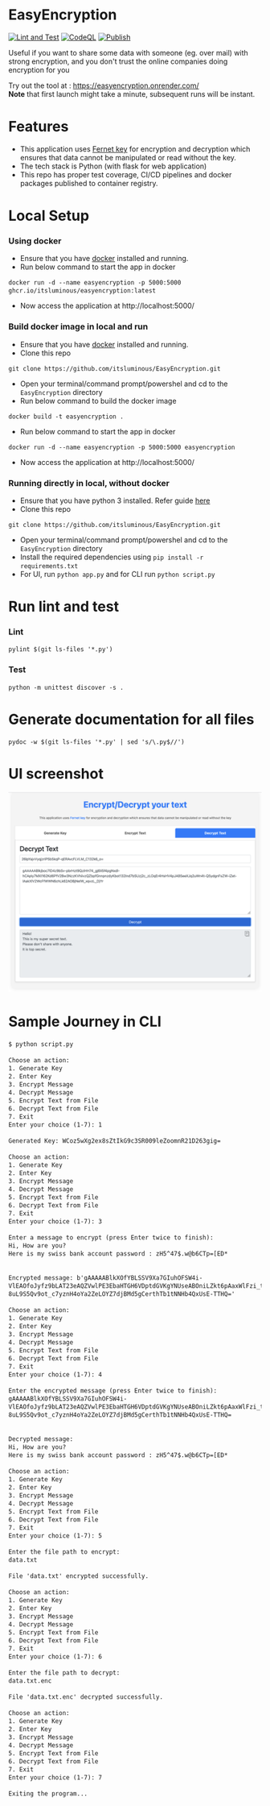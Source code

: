 # EasyEncryption
[![Lint and Test](https://github.com/itsluminous/EasyEncryption/actions/workflows/main.yml/badge.svg)](https://github.com/itsluminous/EasyEncryption/actions/workflows/main.yml)
[![CodeQL](https://github.com/itsluminous/EasyEncryption/actions/workflows/github-code-scanning/codeql/badge.svg)](https://github.com/itsluminous/EasyEncryption/actions/workflows/github-code-scanning/codeql)
[![Publish](https://github.com/itsluminous/EasyEncryption/actions/workflows/release.yml/badge.svg)](https://github.com/itsluminous/EasyEncryption/actions/workflows/release.yml)

Useful if you want to share some data with someone (eg. over mail) with strong encryption, and you don't trust the online companies doing encryption for you

Try out the tool at : https://easyencryption.onrender.com/  
**Note** that first launch might take a minute, subsequent runs will be instant.

# Features
- This application uses [Fernet key](https://cryptography.io/en/latest/fernet/) for encryption and decryption which ensures that data cannot be manipulated or read without the key.
- The tech stack is Python (with flask for web application)
- This repo has proper test coverage, CI/CD pipelines and docker packages published to container registry.

# Local Setup
### Using docker
- Ensure that you have [docker](https://docs.docker.com/get-docker/) installed and running.
- Run below command to start the app in docker
```
docker run -d --name easyencryption -p 5000:5000 ghcr.io/itsluminous/easyencryption:latest
```
- Now access the application at http://localhost:5000/

### Build docker image in local and run
- Ensure that you have [docker](https://docs.docker.com/get-docker/) installed and running.
- Clone this repo
```
git clone https://github.com/itsluminous/EasyEncryption.git
```
- Open your terminal/command prompt/powershel and cd to the `EasyEncryption` directory
- Run below command to build the docker image
```
docker build -t easyencryption .
```
- Run below command to start the app in docker
```
docker run -d --name easyencryption -p 5000:5000 easyencryption
```
- Now access the application at http://localhost:5000/

### Running directly in local, without docker
- Ensure that you have python 3 installed. Refer guide [here](https://realpython.com/installing-python/)
- Clone this repo
```
git clone https://github.com/itsluminous/EasyEncryption.git
```
- Open your terminal/command prompt/powershel and cd to the `EasyEncryption` directory
- Install the required dependencies using ``pip install -r requirements.txt``
- For UI, run ``python app.py`` and for CLI run ``python script.py``

# Run lint and test
### Lint
```
pylint $(git ls-files '*.py')  
```
### Test
```
python -m unittest discover -s .
```

# Generate documentation for all files
```
pydoc -w $(git ls-files '*.py' | sed 's/\.py$//')  
```

# UI screenshot
![Decrypt](screenshots/decrypt.png)

# Sample Journey in CLI
```
$ python script.py

Choose an action:
1. Generate Key
2. Enter Key
3. Encrypt Message
4. Decrypt Message
5. Encrypt Text from File
6. Decrypt Text from File
7. Exit
Enter your choice (1-7): 1

Generated Key: WCoz5wXg2ex8sZtIkG9c3SR009leZoomnR21D263gig=

Choose an action:
1. Generate Key
2. Enter Key
3. Encrypt Message
4. Decrypt Message
5. Encrypt Text from File
6. Decrypt Text from File
7. Exit
Enter your choice (1-7): 3

Enter a message to encrypt (press Enter twice to finish):
Hi, How are you?
Here is my swiss bank account password : zH5^47$.w@b6CTp=[ED*


Encrypted message: b'gAAAAABlkXOfYBLSSV9Xa7GIuhOFSW4i-VlEAOfoJyfz9bLAT23eAQZVwlPE3EbaHTGH6VDptdGVKgYNUseABOniLZkt6pAaxWlFzi_tlqqMa9Q5vJChku6Me-8uL9S5Qv9ot_c7yznH4oYa2ZeLOYZ7djBMd5gCerthTb1tNNHb4QxUsE-TTHQ='

Choose an action:
1. Generate Key
2. Enter Key
3. Encrypt Message
4. Decrypt Message
5. Encrypt Text from File
6. Decrypt Text from File
7. Exit
Enter your choice (1-7): 4

Enter the encrypted message (press Enter twice to finish):
gAAAAABlkXOfYBLSSV9Xa7GIuhOFSW4i-VlEAOfoJyfz9bLAT23eAQZVwlPE3EbaHTGH6VDptdGVKgYNUseABOniLZkt6pAaxWlFzi_tlqqMa9Q5vJChku6Me-8uL9S5Qv9ot_c7yznH4oYa2ZeLOYZ7djBMd5gCerthTb1tNNHb4QxUsE-TTHQ=


Decrypted message: 
Hi, How are you?
Here is my swiss bank account password : zH5^47$.w@b6CTp=[ED*

Choose an action:
1. Generate Key
2. Enter Key
3. Encrypt Message
4. Decrypt Message
5. Encrypt Text from File
6. Decrypt Text from File
7. Exit
Enter your choice (1-7): 5

Enter the file path to encrypt:
data.txt

File 'data.txt' encrypted successfully.

Choose an action:
1. Generate Key
2. Enter Key
3. Encrypt Message
4. Decrypt Message
5. Encrypt Text from File
6. Decrypt Text from File
7. Exit
Enter your choice (1-7): 6

Enter the file path to decrypt:
data.txt.enc

File 'data.txt.enc' decrypted successfully.

Choose an action:
1. Generate Key
2. Enter Key
3. Encrypt Message
4. Decrypt Message
5. Encrypt Text from File
6. Decrypt Text from File
7. Exit
Enter your choice (1-7): 7

Exiting the program...    
```

